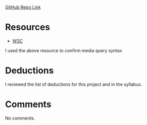 [GitHub Repo Link](https://github.com/gerrettrice/hw_mq_rice_gerrett)

# Resources

* [W3C](http://www.w3schools.com/css/css_rwd_mediaqueries.asp)

I used the above resource to confirm media query syntax

# Deductions

I reviewed the list of deductions for this project and in the syllabus.

# Comments

No comments.
